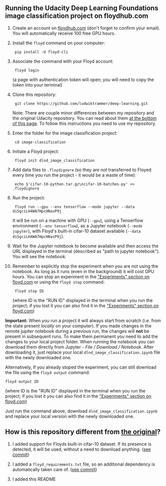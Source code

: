 ## Running the Udacity Deep Learning Foundations image classification project on floydhub.com

1. Create an account on [floydhub.com](https://www.floydhub.com) (don't forget to confirm your email). You will automatically receive 100 free GPU hours. 

2. Install the `floyd` command on your computer:

        pip install -U floyd-cli

3. Associate the command with your Floyd account:

        floyd login

    (a page with authentication token will open; you will need to copy the token into your terminal)

2. Clone this repository:

        git clone https://github.com/ludwiktrammer/deep-learning.git

    Note: There are couple minor differences between my repository and the original Udacity repository. You can read about them [at the bottom of this page](#how-is-this-repository-different-from-the-original). To follow this instructions you need to use my repository.

3. Enter the folder for the image classification project:

        cd image-classification

4. Initiate a Floyd project:

        floyd init dlnd_image_classification

5. Add data files to `.floydignore` (so they are not transferred to Floyed every time you run the project - it would be a waste of time):

        echo $'cifar-10-python.tar.gz\ncifar-10-batches-py' >> .floydignore

6. Run the project:

        floyd run --gpu --env tensorflow --mode jupyter --data diSgciLH4WA7HpcHNasP9j

    It will be run on a machine with GPU (`--gpu`), using a Tenserflow environment (`--env tensorflow`), as a Jupyter notebook (`--mode jupyter`), with Floyd's built-in cifar-10 dataset  available (`--data diSgciLH4WA7HpcHNasP9j`).
    
7. Wait for the Jupyter notebook to become available and then access the URL displayed in the terminal (described as "path to jupyter notebook"). You will see the notebook.

8. Remember to explicitly stop the experiment when you are not using the notebook. As long as it runs (even in the background) it will cost GPU hours. You can stop an experiment in the ["Experiments" section on floyd.com](https://www.floydhub.com/experiments) or using the `floyd stop` command:

        floyd stop ID
 
    (where ID is the "RUN ID" displayed in the terminal when you run the project; if you lost it you can also find it in the ["Experiments" section on floyd.com](https://www.floydhub.com/experiments))
    
**Important:** When you run a project it will always start from scratch (i.e. from the state present *locally* on your computer). If you made changes in the remote jupiter notebook during a previous run, the changes will **not** be present in subsequent runs. To make them permanent you need to add the changes to your local project folder. When running the notebook you can download them directly from Jupyter - *File / Download / Notebook*. After downloading it, just replace your local `dlnd_image_classification.ipynb` file with the newly downloaded one.

Alternatively, If you already stoped the experiment, you can still download the file using the `floyd output` command:

    floyd output ID

(where ID is the "RUN ID" displayed in the terminal when you run the project; if you lost it you can also find it in the ["Experiments" section on floyd.com](https://www.floydhub.com/experiments))
    
Just run the command above, download `dlnd_image_classification.ipynb` and replace your local version with the newly downloaded one.

## How is this repository different from [the original](https://github.com/udacity/deep-learning)?

1. I added support for Floyds built-in cifar-10 dataset. If its presence is detected, it will be used, without a need to download anything. ([see commit](https://github.com/ludwiktrammer/deep-learning/commit/2e84ff7852905f154f1692f67ca15da28ac43149))

2. I added a `floyd_requirements.txt` file, so an additional dependency is automatically taken care of. ([see commit](https://github.com/ludwiktrammer/deep-learning/commit/80b459411d4395dacf8f46be0b028c81858bd97a))

3. I added this README
